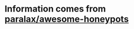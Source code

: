 # Information comes from [paralax/awesome-honeypots](https://github.com/paralax/awesome-honeypots)

